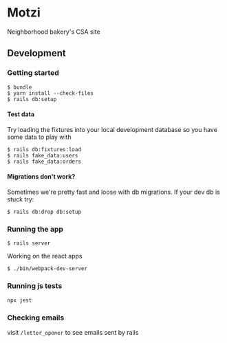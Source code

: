 # Motzi

Neighborhood bakery's CSA site


## Development

### Getting started
```
$ bundle
$ yarn install --check-files
$ rails db:setup
```

#### Test data
Try loading the fixtures into your local development database so you have some data to play with

```
$ rails db:fixtures:load
$ rails fake_data:users
$ rails fake_data:orders
```

#### Migrations don't work?
Sometimes we're pretty fast and loose with db migrations. If your dev db is stuck try:
```
$ rails db:drop db:setup
```

### Running the app
```
$ rails server
```

Working on the react apps
```
$ ./bin/webpack-dev-server
```

### Running js tests
```
npx jest
```

### Checking emails
visit `/letter_opener` to see emails sent by rails
